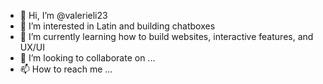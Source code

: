 - 👋 Hi, I’m @valerieli23
- 👀 I’m interested in Latin and building chatboxes
- 🌱 I’m currently learning how to build websites, interactive features, and UX/UI
- 💞️ I’m looking to collaborate on ...
- 📫 How to reach me ...

<!---
valerieli23/valerieli23 is a ✨ special ✨ repository because its `README.md` (this file) appears on your GitHub profile.
You can click the Preview link to take a look at your changes.
--->
